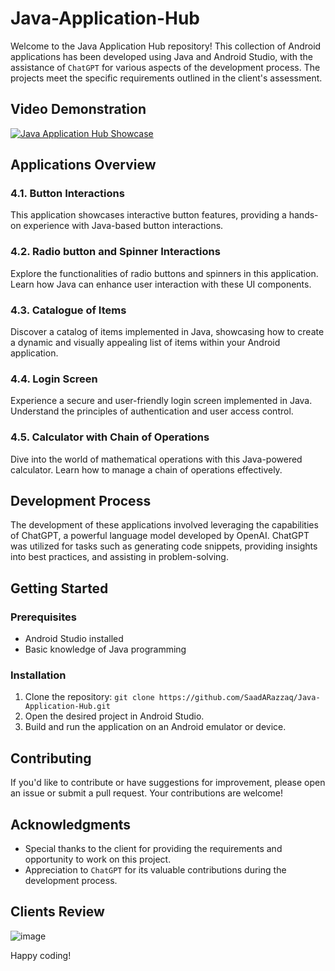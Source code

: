 # Java-Application-Hub

Welcome to the Java Application Hub repository! This collection of Android applications has been developed using Java and Android Studio, with the assistance of `ChatGPT` for various aspects of the development process. The projects meet the specific requirements outlined in the client's assessment.

## Video Demonstration

[![Java Application Hub Showcase](https://github.com/SaadARazzaq/Java-Application-Hub/assets/123338307/2ba33673-5007-4bb8-9932-3250217132ae)](https://github.com/SaadARazzaq/Java-Application-Hub/blob/main/Video%20Demonstration.mp4)

## Applications Overview

### 4.1. Button Interactions
This application showcases interactive button features, providing a hands-on experience with Java-based button interactions.

### 4.2. Radio button and Spinner Interactions
Explore the functionalities of radio buttons and spinners in this application. Learn how Java can enhance user interaction with these UI components.

### 4.3. Catalogue of Items
Discover a catalog of items implemented in Java, showcasing how to create a dynamic and visually appealing list of items within your Android application.

### 4.4. Login Screen
Experience a secure and user-friendly login screen implemented in Java. Understand the principles of authentication and user access control.

### 4.5. Calculator with Chain of Operations
Dive into the world of mathematical operations with this Java-powered calculator. Learn how to manage a chain of operations effectively.

## Development Process

The development of these applications involved leveraging the capabilities of ChatGPT, a powerful language model developed by OpenAI. ChatGPT was utilized for tasks such as generating code snippets, providing insights into best practices, and assisting in problem-solving.

## Getting Started

### Prerequisites
- Android Studio installed
- Basic knowledge of Java programming

### Installation
1. Clone the repository: `git clone https://github.com/SaadARazzaq/Java-Application-Hub.git`
2. Open the desired project in Android Studio.
3. Build and run the application on an Android emulator or device.

## Contributing
If you'd like to contribute or have suggestions for improvement, please open an issue or submit a pull request. Your contributions are welcome!

## Acknowledgments
- Special thanks to the client for providing the requirements and opportunity to work on this project.
- Appreciation to `ChatGPT` for its valuable contributions during the development process.

## Clients Review

![image](https://github.com/SaadARazzaq/Java-Application-Hub/assets/123338307/417bb905-42fe-452b-b045-962415835dc0)

Happy coding!
